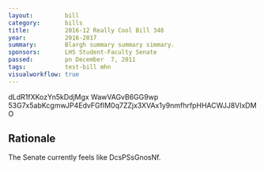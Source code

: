 ```yaml
---
layout:         bill
category:       bills
title:          2016-12 Really Cool Bill 348
year:           2016-2017
summary:        Blargh summary summary simmary.
sponsors:       LHS Student-Faculty Senate
passed:         pn December  7, 2011
tags:           test-bill mhn
visualworkflow: true
---
```



dLdR1fXKozYn5kDdjMgx WawVAGvB6GG9wp 53G7x5abKcgmwJP4EdvFGfIM0q7ZZjx3XVAx1y9nmfhrfpHHACWJJ8VIxDMO 




Rationale
---------
The Senate currently feels like DcsPSsGnosNf.
